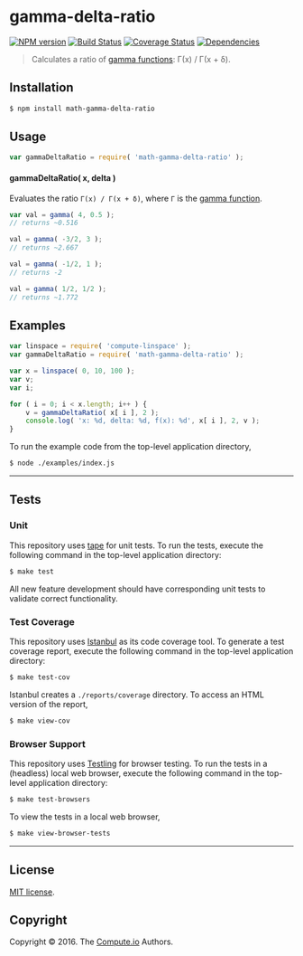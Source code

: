 gamma-delta-ratio
===
[![NPM version][npm-image]][npm-url] [![Build Status][build-image]][build-url] [![Coverage Status][coverage-image]][coverage-url] [![Dependencies][dependencies-image]][dependencies-url]

> Calculates a ratio of [gamma functions][gamma-function]: Γ(x) / Γ(x + δ).


## Installation

``` bash
$ npm install math-gamma-delta-ratio
```


## Usage

``` javascript
var gammaDeltaRatio = require( 'math-gamma-delta-ratio' );
```


#### gammaDeltaRatio( x, delta )

Evaluates the ratio `Γ(x) / Γ(x + δ)`, where `Γ` is the [gamma function][gamma-function].

``` javascript
var val = gamma( 4, 0.5 );
// returns ~0.516

val = gamma( -3/2, 3 );
// returns ~2.667

val = gamma( -1/2, 1 );
// returns -2

val = gamma( 1/2, 1/2 );
// returns ~1.772
```


## Examples

``` javascript
var linspace = require( 'compute-linspace' );
var gammaDeltaRatio = require( 'math-gamma-delta-ratio' );

var x = linspace( 0, 10, 100 );
var v;
var i;

for ( i = 0; i < x.length; i++ ) {
	v = gammaDeltaRatio( x[ i ], 2 );
	console.log( 'x: %d, delta: %d, f(x): %d', x[ i ], 2, v );
}
```

To run the example code from the top-level application directory,

``` bash
$ node ./examples/index.js
```


---
## Tests

### Unit

This repository uses [tape][tape] for unit tests. To run the tests, execute the following command in the top-level application directory:

``` bash
$ make test
```

All new feature development should have corresponding unit tests to validate correct functionality.


### Test Coverage

This repository uses [Istanbul][istanbul] as its code coverage tool. To generate a test coverage report, execute the following command in the top-level application directory:

``` bash
$ make test-cov
```

Istanbul creates a `./reports/coverage` directory. To access an HTML version of the report,

``` bash
$ make view-cov
```


### Browser Support

This repository uses [Testling][testling] for browser testing. To run the tests in a (headless) local web browser, execute the following command in the top-level application directory:

``` bash
$ make test-browsers
```

To view the tests in a local web browser,

``` bash
$ make view-browser-tests
```

<!-- [![browser support][browsers-image]][browsers-url] -->


---
## License

[MIT license](http://opensource.org/licenses/MIT).


## Copyright

Copyright &copy; 2016. The [Compute.io][compute-io] Authors.


[npm-image]: http://img.shields.io/npm/v/math-gamma-delta-ratio.svg
[npm-url]: https://npmjs.org/package/math-gamma-delta-ratio

[build-image]: http://img.shields.io/travis/math-io/gamma-delta-ratio/master.svg
[build-url]: https://travis-ci.org/math-io/gamma-delta-ratio

[coverage-image]: https://img.shields.io/codecov/c/github/math-io/gamma-delta-ratio/master.svg
[coverage-url]: https://codecov.io/github/math-io/gamma-delta-ratio?branch=master

[dependencies-image]: http://img.shields.io/david/math-io/gamma-delta-ratio.svg
[dependencies-url]: https://david-dm.org/math-io/gamma-delta-ratio

[dev-dependencies-image]: http://img.shields.io/david/dev/math-io/gamma-delta-ratio.svg
[dev-dependencies-url]: https://david-dm.org/dev/math-io/gamma-delta-ratio

[github-issues-image]: http://img.shields.io/github/issues/math-io/gamma-delta-ratio.svg
[github-issues-url]: https://github.com/math-io/gamma-delta-ratio/issues

[tape]: https://github.com/substack/tape
[istanbul]: https://github.com/gotwarlost/istanbul
[testling]: https://ci.testling.com

[compute-io]: https://github.com/compute-io/
[gamma-function]: https://en.wikipedia.org/wiki/Gamma_function
